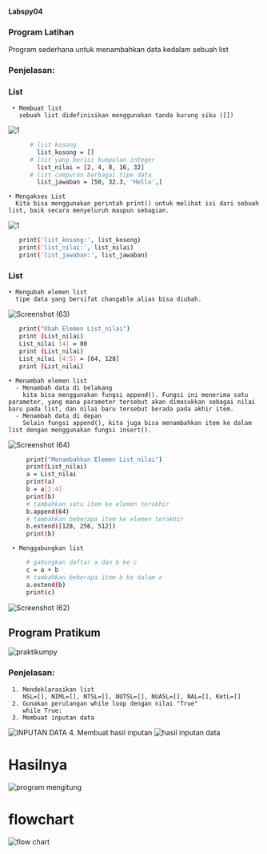 #### Labspy04

### Program Latihan 

   <p> Program sederhana untuk menambahkan data kedalam sebuah list 

   ### Penjelasan:
### List
     • Membuat list
       sebuah list didefinisikan menggunakan tanda kurung siku ([])
   ![1](https://user-images.githubusercontent.com/92736847/143836737-bb59d15b-3764-4fe0-b755-abd64f8b28f7.png)
       
 ```bash
       # list kosong
         list_kosong = []
       # list yang berisi kumpulan integer
         list_nilai = [2, 4, 8, 16, 32]
       # list campuran berbagai tipe data
         list_jawaban = [50, 32.3, 'Hello',]    
 ```
    • Mengakses List
      Kita bisa menggunakan perintah print() untuk melihat isi dari sebuah list, baik secara menyeluruh maupun sebagian.
  ![1](https://user-images.githubusercontent.com/92736847/143836737-bb59d15b-3764-4fe0-b755-abd64f8b28f7.png)
      
```bash
   print('list_kosong:', list_kosong)
   print('list_nilai:', list_nilai)
   print('list_jawaban:', list_jawaban)
```
### List
    • Mengubah elemen list
      tipe data yang bersifat changable alias bisa diubah.
   ![Screenshot (63)](https://user-images.githubusercontent.com/92736847/143837110-99dd8527-b6a6-4d6c-8a72-4dec104baa07.png)
  
```bash
   print("Ubah Elemen List_nilai")
   print (List_nilai)
   List_nilai [4] = 80
   print (List_nilai)
   List_nilai [4:5] = [64, 128]
   print (List_nilai)
```
    • Menambah elemen list
      - Menambah data di belakang
        kita bisa menggunakan fungsi append(). Fungsi ini menerima satu parameter, yang mana parameter tersebut akan dimasukkan sebagai nilai baru pada list, dan nilai baru tersebut berada pada akhir item.
      - Menambah data di depan
        Selain fungsi append(), kita juga bisa menambahkan item ke dalam list dengan menggunakan fungsi insert().
   ![Screenshot (64)](https://user-images.githubusercontent.com/92736847/143837170-9a70bd8e-257a-4d3e-b83f-52f7003c8a10.png)

```bash
     print("Menambahkan Elemen List_nilai")
     print(List_nilai)
     a = List_nilai
     print(a)
     b = a[2:4]
     print(b)
     # tambahkan satu item ke elemen terakhir
     b.append(64)
     # tambahkan beberapa item ke elemen terakhir
     b.extend([128, 256, 512])
     print(b)
```
     • Menggabungkan list
```bash
     # gabungkan daftar a dan b ke c
     c = a + b
     # tambahkan beberapa item b ke dalam a
     a.extend(b)
     print(c)
```
![Screenshot (62)](https://user-images.githubusercontent.com/92736847/143837309-9c745623-db23-48bb-b5e8-240ab3918be3.png)

## Program Pratikum

![praktikumpy](https://user-images.githubusercontent.com/92736847/143838159-0053b4ab-7106-41d3-b794-597a9a8bf164.png)

### Penjelasan:

     1. Mendeklarasikan list
        NSL=[], NIML=[], NTSL=[], NUTSL=[], NUASL=[], NAL=[], KetL=[]
     2. Gunakan perulangan while loop dengan nilai "True"
        while True:
     3. Membuat inputan data
   ![INPUTAN DATA](https://user-images.githubusercontent.com/92736847/143839541-3e7c68b2-fc05-43be-898d-f62caf42380b.png)
     4. Membuat hasil inputan
   ![hasil inputan data](https://user-images.githubusercontent.com/92736847/143839846-4ac246bd-9e2e-4c47-aa27-5fba07028a87.png)
   
 # Hasilnya
 ![program mengitung](https://user-images.githubusercontent.com/92736847/143840001-45ffcfac-4928-4684-9a90-c084997d5b1c.png)

# flowchart
![flow chart](https://user-images.githubusercontent.com/92736847/143840209-016b1448-66d0-4cf4-a909-eb5bb61332f1.png)
